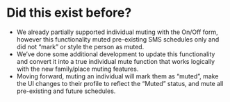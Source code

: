 # Did this exist before?



* We already partially supported individual muting with the On/Off form, however this functionality muted pre-existing SMS schedules only and did not “mark” or style the person as muted.
* We’ve done some additional development to update this functionality and convert it into a true individual mute function that works logically with the new family/place muting features.
* Moving forward, muting an individual will mark them as “muted”, make the UI changes to their profile to reflect the “Muted” status, and mute all pre-existing and future schedules.
